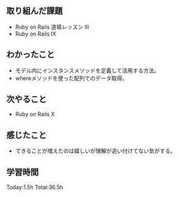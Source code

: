 ## 取り組んだ課題
- Ruby on Rails 道場レッスン Ⅲ
- Ruby on Rails Ⅸ
## わかったこと
- モデル内にインスタンスメソッドを定義して活用する方法。
- whereメソッドを使った配列でのデータ取得。
## 次やること
- Ruby on Rails Ⅹ
## 感じたこと
- できることが増えたのは嬉しいが理解が追い付けてない気がする。
## 学習時間
Today:1.5h Total:36.5h
